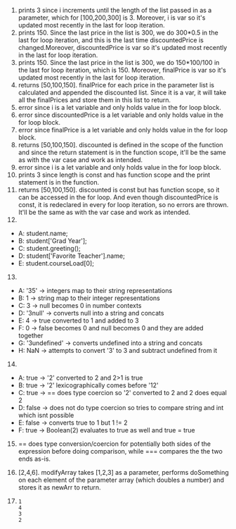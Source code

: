 1. prints 3 since i increments until the length of the list passed in as a parameter, which for [100,200,300] is 3. Moreover, i is var so it's updated most recently in the last for loop iteration.
2. prints 150. Since the last price in the list is 300, we do 300*0.5 in the last for loop iteration, and this is the last time discountedPrice is changed.Moreover, discountedPrice is var so it's updated most recently in the last for loop iteration.
3. prints 150. Since the last price in the list is 300, we do 150*100/100 in the last for loop iteration, which is 150. Moreover, finalPrice is var so it's updated most recently in the last for loop iteration.
4. returns [50,100,150]. finalPrice for each price in the parameter list is calculated and appended the discounted list. Since it is a var, it will take all the finalPrices and store them in this list to return.
5. error since i is a let variable and only holds value in the for loop block.
6. error since discountedPrice is a let variable and only holds value in the for loop block.
7. error since finalPrice is a let variable and only holds value in the for loop block.
8. returns [50,100,150]. discounted is defined in the scope of the function and since the return statement is in the function scope, it'll be the same as with the var case and work as intended.
9. error since i is a let variable and only holds value in the for loop block.
10. prints 3 since length is const and has function scope and the print statement is in the function.
11. returns [50,100,150]. discounted is const but has function scope, so it can be accessed in the for loop. And even though discountedPrice is const, it is redeclared in every for loop iteration, so no errors are thrown. It'll be the same as with the var case and work as intended.
12. 
- A: student.name;
- B: student['Grad Year'];
- C: student.greeting();
- D:  student['Favorite Teacher'].name;
- E: student.courseLoad[0];
13. 
- A: '35' -> integers map to their string representations
- B: 1 -> string map to their integer representations
- C: 3 -> null becomes 0 in number contexts
- D: '3null' -> converts null into a string and concats
- E: 4 -> true converted to 1 and added to 3
- F: 0 -> false becomes 0 and null becomes 0 and they are added together
- G: '3undefined' -> converts undefined into a string and concats
- H: NaN -> attempts to convert '3' to 3 and subtract undefined from it

14. 
- A: true -> '2' converted to 2 and 2>1 is true
- B: true -> '2' lexicographically comes before '12'
- C: true -> == does type coercion so '2' converted to 2 and 2 does equal 2
- D: false -> does not do type coercion so tries to compare string and int which isnt possible
- E: false -> converts true to 1 but 1 != 2
- F: true -> Boolean(2) evaluates to true as well and true = true

15. == does type conversion/coercion for potentially both sides of the expression before doing comparison, while === compares the the two ends as-is.

17. [2,4,6]. modifyArray takes [1,2,3] as a parameter, performs doSomething on each element of the parameter array (which doubles a number) and stores it as newArr to return.

18. ```
    1
    4
    3
    2
    ```